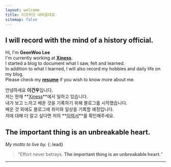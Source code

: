 ```yaml
---
layout: welcome
title: 이것저것 내마음대로.
sitemap: false
---
```


## I will record with the mind of a history official.

Hi, I'm **GeonWoo Lee**<br>
I'm currently working at **[Xiness]**.<br>
I started a blog to document what I saw, felt and learned.<br>
In addition to what I learned, I will also record my hobbies and daily life on my blog.<br>
Please check my **[resume]** if you wish to know more about me.<br>

안녕하세요 **이건우**입니다.<br>
저는 현재 **[Xiness]**에서 일하고 있습니다.<br>
내가 보고 느끼고 배운 것을 기록하기 위해 블로그를 시작했습니다.<br>
배운 것 외에도 블로그에 취미와 일상을 기록할 예정입니다.<br>
저에 대해 더 알고 싶다면 저의 **[이력서]**를 확인해주세요.

## The important thing is an unbreakable heart.

_My motto to live by._
{:.lead}

> “Effort never betrays. **The important thing is an unbreakable heart.**”

---

<!--author-->

<!-- Links -->
[Xiness]: https://www.xiness.com/
[resume]: /resume/
[이력서]: /resume/